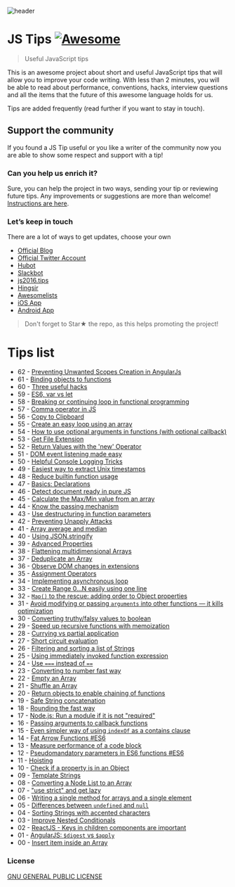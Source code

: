 ![header](https://github.com/loverajoel/jstips/blob/gh-pages/assets/images/jstips-animation.gif)

# JS Tips [![Awesome](https://cdn.rawgit.com/sindresorhus/awesome/d7305f38d29fed78fa85652e3a63e154dd8e8829/media/badge.svg)](https://github.com/sindresorhus/awesome)
> Useful JavaScript tips

This is an awesome project about short and useful JavaScript tips that will allow you to improve your code writing. With less than 2 minutes, you will be able to read about performance, conventions, hacks, interview questions and all the items that the future of this awesome language holds for us.

Tips are added frequently (read further if you want to stay in touch).

## Support the community
If you found a JS Tip useful or you like a writer of the community now you are able to show some respect and support with a tip!

### Can you help us enrich it?
Sure, you can help the project in two ways, sending your tip or reviewing future tips.
Any improvements or suggestions are more than welcome!
[Instructions are here](https://github.com/loverajoel/jstips/blob/master/CONTRIBUTING.md).

### Let’s keep in touch

There are a lot of ways to get updates, choose your own

- [Official Blog](http://www.jstips.co)
- [Official Twitter Account](https://twitter.com/tips_js)
- [Hubot](https://github.com/dggriffin/hubot-jstips)
- [Slackbot](https://github.com/radibit/js-tips-slack-bot)
- [js2016.tips](http://js2016.tips/)
- [Hingsir](http://hingsir.com/jstips-site/dist/tips/)
- [Awesomelists](https://awesomelists.top/#/repos/loverajoel/jstips)
- [iOS App](https://goo.gl/Y9WiBc)
- [Android App](https://goo.gl/lYorrU)

> Don't forget to Star★ the repo, as this helps promoting the project!

# Tips list

- 62 - [Preventing Unwanted Scopes Creation in AngularJs](https://github.com/loverajoel/jstips/blob/master/_posts/en/angular/2017-03-07-preventing-unwanted-scopes-creation-in-angularjs.md)
- 61 - [Binding objects to functions](https://github.com/loverajoel/jstips/blob/master/_posts/en/javascript/2017-01-19-binding-objects-to-functions.md)
- 60 - [Three useful hacks](https://github.com/loverajoel/jstips/blob/master/_posts/en/javascript/2016-10-28-three-useful-hacks.md)
- 59 - [ES6, var vs let](https://github.com/loverajoel/jstips/blob/master/_posts/en/javascript/2016-08-25-keyword-var-vs-let.md)
- 58 - [Breaking or continuing loop in functional programming](https://github.com/loverajoel/jstips/blob/master/_posts/en/javascript/2016-08-17-break-continue-loop-functional.md)
- 57 - [Comma operator in JS](https://github.com/loverajoel/jstips/blob/master/_posts/en/javascript/2016-08-10-comma-operaton-in-js.md)
- 56 - [Copy to Clipboard](https://github.com/loverajoel/jstips/blob/master/_posts/en/javascript/2016-08-02-copy-to-clipboard.md)
- 55 - [Create an easy loop using an array](https://github.com/loverajoel/jstips/blob/master/_posts/en/javascript/2016-05-12-make-easy-loop-on-array.md)
- 54 - [How to use optional arguments in functions (with optional callback)](https://github.com/loverajoel/jstips/blob/master/_posts/en/javascript/2016-05-06-use-optional-arguments.md)
- 53 - [Get File Extension](https://github.com/loverajoel/jstips/blob/master/_posts/en/javascript/2016-04-21-get-file-extension.md)
- 52 - [Return Values with the 'new' Operator](https://github.com/loverajoel/jstips/blob/master/_posts/en/javascript/2016-04-05-return-values-with-the-new-operator.md)
- 51 - [DOM event listening made easy](https://github.com/loverajoel/jstips/blob/master/_posts/en/javascript/2016-03-16-DOM-event-listening-made-easy.md)
- 50 - [Helpful Console Logging Tricks](https://github.com/loverajoel/jstips/blob/master/_posts/en/javascript/2016-03-03-helpful-console-log-hacks.md)
- 49 - [Easiest way to extract Unix timestamps](https://github.com/loverajoel/jstips/blob/master/_posts/en/javascript/2016-02-26-extract-unix-timestamp-easily.md)
- 48 - [Reduce builtin function usage](https://github.com/loverajoel/jstips/blob/master/_posts/en/javascript/2016-02-17-reminders-about-reduce-function-usage.md)
- 47 - [Basics: Declarations](https://github.com/loverajoel/jstips/blob/master/_posts/en/javascript/2016-02-16-basics-declarations.md)
- 46 - [Detect document ready in pure JS](https://github.com/loverajoel/jstips/blob/master/_posts/en/javascript/2016-02-15-detect-document-ready-in-pure-js.md)
- 45 - [Calculate the Max/Min value from an array](https://github.com/loverajoel/jstips/blob/master/_posts/en/javascript/2016-02-14-calculate-the-max-min-value-from-an-array.md)
- 44 - [Know the passing mechanism](https://github.com/loverajoel/jstips/blob/master/_posts/en/javascript/2016-02-13-know-the-passing-mechanism.md)
- 43 - [Use destructuring in function parameters](https://github.com/loverajoel/jstips/blob/master/_posts/en/javascript/2016-02-12-use-destructuring-in-function-parameters.md)
- 42 - [Preventing Unapply Attacks](https://github.com/loverajoel/jstips/blob/master/_posts/en/javascript/2016-02-11-preventing-unapply-attacks.md)
- 41 - [Array average and median](https://github.com/loverajoel/jstips/blob/master/_posts/en/javascript/2016-02-10-array-average-and-median.md)
- 40 - [Using JSON.stringify](https://github.com/loverajoel/jstips/blob/master/_posts/en/javascript/2016-02-09-using-json-stringify.md)
- 39 - [Advanced Properties](https://github.com/loverajoel/jstips/blob/master/_posts/en/javascript/2016-02-08-advanced-properties.md)
- 38 - [Flattening multidimensional Arrays](https://github.com/loverajoel/jstips/blob/master/_posts/en/javascript/2016-02-07-flattening-multidimensional-arrays-in-javascript.md)
- 37 - [Deduplicate an Array](https://github.com/loverajoel/jstips/blob/master/_posts/en/javascript/2016-02-06-deduplicate-an-array.md)
- 36 - [Observe DOM changes in extensions](https://github.com/loverajoel/jstips/blob/master/_posts/en/javascript/2016-02-05-observe-dom-changes.md)
- 35 - [Assignment Operators](https://github.com/loverajoel/jstips/blob/master/_posts/en/javascript/2016-02-04-assignment-shorthands.md)
- 34 - [Implementing asynchronous loop](https://github.com/loverajoel/jstips/blob/master/_posts/en/javascript/2016-02-03-implementing-asynchronous-loops.md)
- 33 - [Create Range 0...N easily using one line](https://github.com/loverajoel/jstips/blob/master/_posts/en/javascript/2016-02-02-create-range-0...n-easily-using-one-line.md)
- 32 - [`Map()` to the rescue: adding order to Object properties](https://github.com/loverajoel/jstips/blob/master/_posts/en/javascript/2016-02-01-map-to-the-rescue-adding-order-to-object-properties.md)
- 31 - [Avoid modifying or passing `arguments` into other functions — it kills optimization](https://github.com/loverajoel/jstips/blob/master/_posts/en/javascript/2016-01-31-avoid-modifying-or-passing-arguments-into-other-functions%E2%80%94it-kills-optimization.md)
- 30 - [Converting truthy/falsy values to boolean](https://github.com/loverajoel/jstips/blob/master/_posts/en/javascript/2016-01-30-converting-truthy-falsy-values-to-boolean.md)
- 29 - [Speed up recursive functions with memoization](https://github.com/loverajoel/jstips/blob/master/_posts/en/javascript/2016-01-29-speed-up-recursive-functions-with-memoization.md)
- 28 - [Currying vs partial application](https://github.com/loverajoel/jstips/blob/master/_posts/en/javascript/2016-01-28-curry-vs-partial-application.md)
- 27 - [Short circuit evaluation](https://github.com/loverajoel/jstips/blob/master/_posts/en/javascript/2016-01-27-short-circuit-evaluation-in-js.md)
- 26 - [Filtering and sorting a list of Strings](https://github.com/loverajoel/jstips/blob/master/_posts/en/javascript/2016-01-26-filtering-and-sorting-a-list-of-strings.md)
- 25 - [Using immediately invoked function expression](https://github.com/loverajoel/jstips/blob/master/_posts/en/javascript/2016-01-25-Using-immediately-invoked-function-expression.md)
- 24 - [Use `===` instead of `==`](https://github.com/loverajoel/jstips/blob/master/_posts/en/javascript/2016-01-24-use_%3D%3D%3D_instead_of_%3D%3D.md)
- 23 - [Converting to number fast way](https://github.com/loverajoel/jstips/blob/master/_posts/en/javascript/2016-01-23-converting-to-number-fast-way.md)
- 22 - [Empty an Array](https://github.com/loverajoel/jstips/blob/master/_posts/en/javascript/2016-01-22-two-ways-to-empty-an-array.md)
- 21 - [Shuffle an Array](https://github.com/loverajoel/jstips/blob/master/_posts/en/javascript/2016-01-21-shuffle-an-array.md)
- 20 - [Return objects to enable chaining of functions](https://github.com/loverajoel/jstips/blob/master/_posts/en/javascript/2016-01-20-return-objects-to-enable-chaining-of-functions.md)
- 19 - [Safe String concatenation](https://github.com/loverajoel/jstips/blob/master/_posts/en/javascript/2016-01-19-safe-string-concatenation.md)
- 18 - [Rounding the fast way](https://github.com/loverajoel/jstips/blob/master/_posts/en/javascript/2016-01-18-rounding-the-fast-way.md)
- 17 - [Node.js: Run a module if it is not "required"](https://github.com/loverajoel/jstips/blob/master/_posts/en/javascript/2016-01-17-nodejs-run-a-module-if-it-is-not-required.md)
- 16 - [Passing arguments to callback functions](https://github.com/loverajoel/jstips/blob/master/_posts/en/javascript/2016-01-16-passing-arguments-to-callback-functions.md)
- 15 - [Even simpler way of using `indexOf` as a contains clause](https://github.com/loverajoel/jstips/blob/master/_posts/en/javascript/2016-01-15-even-simpler-way-of-using-indexof-as-a-contains-clause.md)
- 14 - [Fat Arrow Functions #ES6](https://github.com/loverajoel/jstips/blob/master/_posts/en/javascript/2016-01-14-fat-arrow-functions.md)
- 13 - [Measure performance of a code block](https://github.com/loverajoel/jstips/blob/master/_posts/en/javascript/2016-01-13-tip-to-measure-performance-of-a-javascript-block.md)
- 12 - [Pseudomandatory parameters in ES6 functions #ES6](https://github.com/loverajoel/jstips/blob/master/_posts/en/javascript/2016-01-12-pseudomandatory-parameters-in-es6-functions.md)
- 11 - [Hoisting](https://github.com/loverajoel/jstips/blob/master/_posts/en/javascript/2016-01-11-hoisting.md)
- 10 - [Check if a property is in an Object](https://github.com/loverajoel/jstips/blob/master/_posts/en/javascript/2016-01-10-check-if-a-property-is-in-a-object.md)
- 09 - [Template Strings](https://github.com/loverajoel/jstips/blob/master/_posts/en/javascript/2016-01-09-template-strings.md)
- 08 - [Converting a Node List to an Array](https://github.com/loverajoel/jstips/blob/master/_posts/en/javascript/2016-01-08-converting-a-node-list-to-an-array.md)
- 07 - ["use strict" and get lazy](https://github.com/loverajoel/jstips/blob/master/_posts/en/javascript/2016-01-07-use-strict-and-get-lazy.md)
- 06 - [Writing a single method for arrays and a single element](https://github.com/loverajoel/jstips/blob/master/_posts/en/javascript/2016-01-06-writing-a-single-method-for-arrays-and-a-single-element.md)
- 05 - [Differences between `undefined` and `null`](https://github.com/loverajoel/jstips/blob/master/_posts/en/javascript/2016-01-05-differences-between-undefined-and-null.md)
- 04 - [Sorting Strings with accented characters](https://github.com/loverajoel/jstips/blob/master/_posts/en/javascript/2016-01-04-sorting-strings-with-accented-characters.md)
- 03 - [Improve Nested Conditionals](https://github.com/loverajoel/jstips/blob/master/_posts/en/javascript/2016-01-03-improve-nested-conditionals.md)
- 02 - [ReactJS - Keys in children components are important](https://github.com/loverajoel/jstips/blob/master/_posts/en/react/2016-01-02-keys-in-children-components-are-important.md)
- 01 - [AngularJS: `$digest` vs `$apply`](https://github.com/loverajoel/jstips/blob/master/_posts/en/angular/2016-01-01-angularjs-digest-vs-apply.md)
- 00 - [Insert item inside an Array](https://github.com/loverajoel/jstips/blob/master/_posts/en/javascript/2015-12-29-insert-item-inside-an-array.md)

### License
[GNU GENERAL PUBLIC LICENSE](https://github.com/loverajoel/jstips/blob/master/LICENSE.md)
